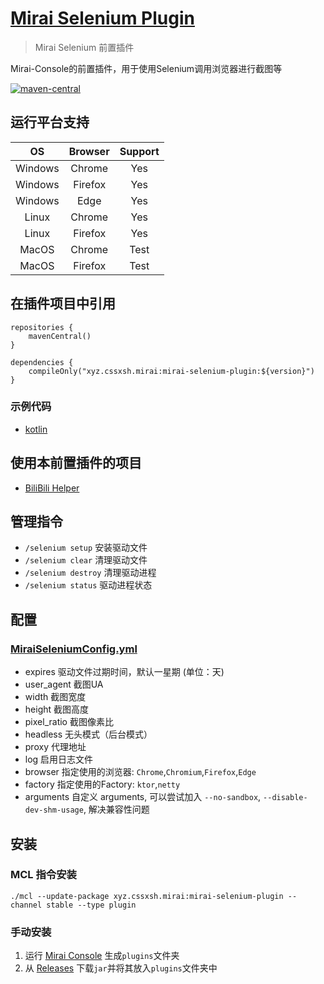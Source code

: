 # [Mirai Selenium Plugin](https://github.com/cssxsh/mirai-selenium-plugin)

> Mirai Selenium 前置插件

Mirai-Console的前置插件，用于使用Selenium调用浏览器进行截图等

[![maven-central](https://img.shields.io/maven-central/v/xyz.cssxsh.mirai/mirai-selenium-plugin)](https://search.maven.org/artifact/xyz.cssxsh.mirai/mirai-selenium-plugin)

## 运行平台支持

|   OS    | Browser | Support |
|:-------:|:-------:|:-------:|
| Windows | Chrome  |   Yes   |
| Windows | Firefox |   Yes   |
| Windows |  Edge   |   Yes   |
|  Linux  | Chrome  |   Yes   |
|  Linux  | Firefox |   Yes   |
|  MacOS  | Chrome  |  Test   |
|  MacOS  | Firefox |  Test   |

## 在插件项目中引用

```
repositories {
    mavenCentral()
}

dependencies {
    compileOnly("xyz.cssxsh.mirai:mirai-selenium-plugin:${version}")
}
```

### 示例代码

* [kotlin](src/test/kotlin/xyz/cssxsh/mirai/plugin/MiraiSeleniumPluginTest.kt)

## 使用本前置插件的项目

* [BiliBili Helper](https://github.com/cssxsh/bilibili-helper)

## 管理指令

* `/selenium setup` 安装驱动文件
* `/selenium clear` 清理驱动文件
* `/selenium destroy` 清理驱动进程
* `/selenium status` 驱动进程状态

## 配置

### [MiraiSeleniumConfig.yml](src/main/kotlin/xyz/cssxsh/mirai/plugin/data/MiraiSeleniumConfig.kt)

* expires 驱动文件过期时间，默认一星期 (单位：天)
* user_agent 截图UA
* width 截图宽度
* height 截图高度
* pixel_ratio 截图像素比
* headless 无头模式（后台模式）
* proxy 代理地址
* log 启用日志文件
* browser 指定使用的浏览器: `Chrome`,`Chromium`,`Firefox`,`Edge`
* factory 指定使用的Factory: `ktor`,`netty`
* arguments 自定义 arguments, 可以尝试加入 `--no-sandbox`, `--disable-dev-shm-usage`, 解决兼容性问题  

## 安装

### MCL 指令安装

`./mcl --update-package xyz.cssxsh.mirai:mirai-selenium-plugin --channel stable --type plugin`

### 手动安装

1. 运行 [Mirai Console](https://github.com/mamoe/mirai-console) 生成`plugins`文件夹
1. 从 [Releases](https://github.com/cssxsh/mirai-selenium-plugin/releases) 下载`jar`并将其放入`plugins`文件夹中
